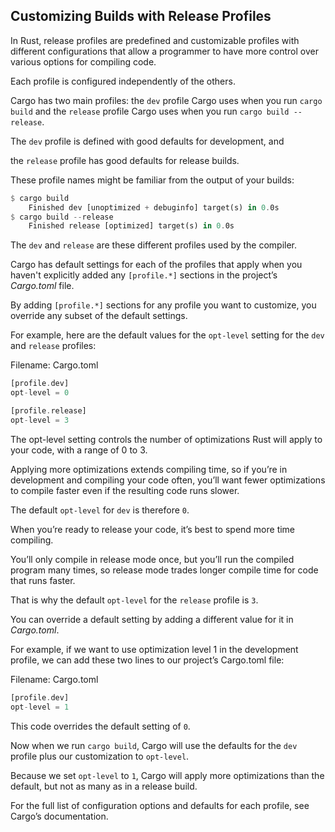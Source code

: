 ## Customizing Builds with Release Profiles

In Rust, release profiles are predefined and customizable profiles with different configurations that allow a programmer to have more control over various options for compiling code.

Each profile is configured independently of the others.



Cargo has two main profiles: the `dev` profile Cargo uses when you run `cargo build` and the `release` profile Cargo uses when you run `cargo build --release`.

The `dev` profile is defined with good defaults for development, and 

the `release` profile has good defaults for release builds.


These profile names might be familiar from the output of your builds:

```rust
$ cargo build
    Finished dev [unoptimized + debuginfo] target(s) in 0.0s
$ cargo build --release
    Finished release [optimized] target(s) in 0.0s
```

The `dev` and `release` are these different profiles used by the compiler.


Cargo has default settings for each of the profiles that apply when you haven't explicitly added any `[profile.*]` sections in the project’s *Cargo.toml* file.

By adding `[profile.*]` sections for any profile you want to customize, you override any subset of the default settings.

For example, here are the default values for the `opt-level` setting for the `dev` and `release` profiles:

Filename: Cargo.toml

```rust
[profile.dev]
opt-level = 0

[profile.release]
opt-level = 3
```

The opt-level setting controls the number of optimizations Rust will apply to your code, with a range of 0 to 3.

Applying more optimizations extends compiling time, so if you’re in development and compiling your code often, you’ll want fewer optimizations to compile faster even if the resulting code runs slower.

The default `opt-level` for `dev` is therefore `0`.

When you’re ready to release your code, it’s best to spend more time compiling.

You’ll only compile in release mode once, but you’ll run the compiled program many times, so release mode trades longer compile time for code that runs faster.

That is why the default `opt-level` for the `release` profile is `3`.



You can override a default setting by adding a different value for it in *Cargo.toml*.

For example, if we want to use optimization level 1 in the development profile, we can add these two lines to our project’s Cargo.toml file:

Filename: Cargo.toml

```rust
[profile.dev]
opt-level = 1
```

This code overrides the default setting of `0`.

Now when we run `cargo build`, Cargo will use the defaults for the `dev` profile plus our customization to `opt-level`.

Because we set `opt-level` to `1`, Cargo will apply more optimizations than the default, but not as many as in a release build.



For the full list of configuration options and defaults for each profile, see Cargo’s documentation.

